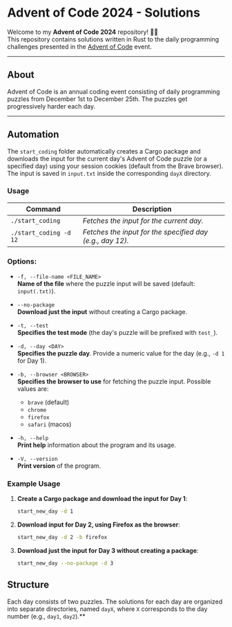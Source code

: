 # Advent of Code 2024 - Solutions  

Welcome to my **Advent of Code 2024** repository! 🎄✨  
This repository contains solutions written in Rust to the daily programming challenges presented in the [Advent of Code](https://adventofcode.com/2024) event.  

---

## About  
Advent of Code is an annual coding event consisting of daily programming puzzles from December 1st to December 25th. The puzzles get progressively harder each day.

---

## Automation

The `start_coding` folder automatically creates a Cargo package and downloads the input for the current day's Advent of Code puzzle (or a specified day) using your session cookies (default from the Brave browser). The input is saved in `input.txt` inside the corresponding `dayX` directory.

### Usage

| Command                | Description                                        |
|------------------------|----------------------------------------------------|
| `./start_coding`       | *Fetches the input for the current day.*           |
| `./start_coding -d 12` | *Fetches the input for the specified day (e.g., day 12).* |

### Options:

- `-f, --file-name <FILE_NAME>`  
  **Name of the file** where the puzzle input will be saved (default: `input(.txt)`).
  
- `--no-package`  
  **Download just the input** without creating a Cargo package.
  
- `-t, --test`  
  **Specifies the test mode** (the day's puzzle will be prefixed with `test_`).
  
- `-d, --day <DAY>`  
  **Specifies the puzzle day**. Provide a numeric value for the day (e.g., `-d 1` for Day 1).
  
- `-b, --browser <BROWSER>`  
  **Specifies the browser to use** for fetching the puzzle input. Possible values are:
  - `brave` (default)
  - `chrome`
  - `firefox`
  - `safari` (macos)

- `-h, --help`  
  **Print help** information about the program and its usage.

- `-V, --version`  
  **Print version** of the program.

### Example Usage

1. **Create a Cargo package and download the input for Day 1**:
    ```bash
    start_new_day -d 1
2. **Download input for Day 2, using Firefox as the browser**:
    ```bash
    start_new_day -d 2 -b firefox
3. **Download just the input for Day 3 without creating a package**:
    ```bash
    start_new_day --no-package -d 3

## Structure  
Each day consists of two puzzles. The solutions for each day are organized into separate directories, named `dayX`, where `X` corresponds to the day number (e.g., `day1`, `day2`).**  

